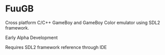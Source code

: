 # FuuGB
Cross platform C/C++ GameBoy and GameBoy Color emulator using SDL2 framework.

Early Alpha Development

Requires SDL2 framework reference through IDE
